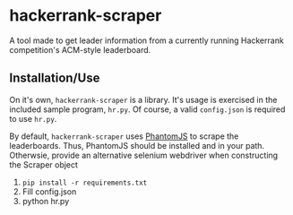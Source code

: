 hackerrank-scraper
==================
A tool made to get leader information from a currently running Hackerrank 
competition's ACM-style leaderboard.


Installation/Use
----------------
On it's own, `hackerrank-scraper` is a library. It's usage is exercised in the
included sample program, `hr.py`. Of course, a valid `config.json` is required
to use `hr.py`.

By default, `hackerrank-scraper` uses [PhantomJS](https://github.com/ariya/phantomjs/)
to scrape the leaderboards. Thus, PhantomJS should be installed and in your
path. Otherwsie, provide an alternative selenium webdriver when constructing
the Scraper object


1. `pip install -r requirements.txt`  
2. Fill config.json  
3. python hr.py
